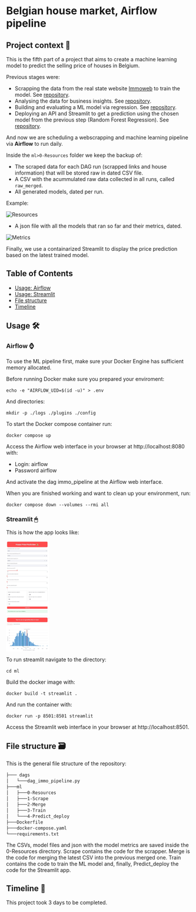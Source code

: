 # Belgian house market, Airflow pipeline 

## Project context 📝

This is the fifth part of a project that aims to create a machine learning model to predict the selling price of houses in Belgium.

Previous stages were:

- Scrapping the data from the real state website [Immoweb](https://www.immoweb.be/) to train the model. See [repository](https://github.com/niels-demeyer/immo-eliza-scraping-scrapegoat).
- Analysing the data for business insights. See [repository](https://github.com/Yanina-Andriienko/immo-eliza-scrapeGOATS-analysis).
- Building and evaluating a ML model via regression. See [repository](https://github.com/andreaharit/05-immoeliza-ml-Andrea).
- Deploying  an API and Streamlit to get a prediction using the chosen model from the previous step (Random Forest Regression). See [repository](https://github.com/andreaharit/immo-eliza-deployment).


And now we are scheduling a webscrapping and machine learning pipeline via **Airflow** to run daily.

Inside the ```ml>0-Resources``` folder we keep the backup of:
- The scraped data for each DAG run (scrapped links and house information) that will be stored raw in dated CSV file.
- A CSV with the acummulated raw data collected in all runs, called ```raw_merged```.
- All generated models, dated per run. 

Example:
<div>
    <img src="https://github.com/andreaharit/immo_airflow/blob/main/imgs/Resources.jpg" alt="Resources" style="width: 200px;">    
</div>

- A json file with all the models that ran so far and their metrics, dated.
<div>
    <img src="https://github.com/andreaharit/immo_airflow/blob/main/imgs/Metrics.jpg" alt="Metrics" style="width: 200px;">   
</div>



Finally, we use a containarized Streamlit to display the price prediction based on the latest trained model.

## Table of Contents

- [Usage: Airflow](#Airflow)
- [Usage: Streamlit](#Streamlit)
- [File structure](#structure)
- [Timeline](#timeline)

## Usage 🛠

<a id="Airflow"></a>
### Airflow ⌚
</a> 

To use the ML pipeline first, make sure your Docker Engine has sufficient memory allocated.

Before running Docker make sure you prepared your enviroment:

    echo -e "AIRFLOW_UID=$(id -u)" > .env

And directories:

    mkdir -p ./logs ./plugins ./config
    
To start the Docker compose container run:

    docker compose up 

Access the Airflow web interface in your browser at http://localhost:8080 with:

- Login: airflow
- Password airflow

And activate the dag immo_pipeline at the Airflow web interface.

When you are finished working and want to clean up your environment, run:

    docker compose down --volumes --rmi all

<a id="Streamlit"></a>
### Streamlit 🖱
</a> 

This is how the app looks like:

<div style="max-height: 300px;">
    <img src="https://github.com/andreaharit/immo-eliza-deployment/blob/main/img/streamlit_example.jpg" alt="Streamlit app" style="width: auto; height: 300px;">
</div>

To run streamlit navigate to the directory:

    cd ml
    
Build the docker image with:

    docker build -t streamlit .
    
And run the container with:

    docker run -p 8501:8501 streamlit


Access the Streamlit web interface in your browser at http://localhost:8501.

<a id="structure"></a>
## File structure 🗃️

This is the general file structure of the repository:

    ├─── dags
    │   └───dag_immo_pipeline.py
    ├───ml
    │   ├───0-Resources 
    │   ├───1-Scrape
    │   ├───2-Merge
    │   ├───3-Train
    │   └───4-Predict_deploy
    ├───Dockerfile
    ├───docker-compose.yaml
    └───requirements.txt

The CSVs, model files and json with the model metrics are saved inside the 0-Resources directory.
Scrape contains the code for the scrapper.
Merge is the code for merging the latest CSV into the previous merged one.
Train contains the code to train the ML model and, finally, Predict_deploy the code for the Streamlit app.

## Timeline 📅

This project took 3 days to be completed.
